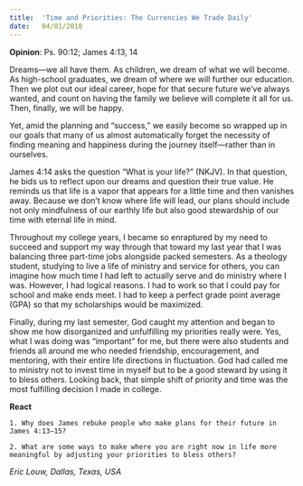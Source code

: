 ```yaml
---
title:  'Time and Priorities: The Currencies We Trade Daily'
date:   04/01/2018
---
```


**Opinion**: Ps. 90:12; James 4:13, 14

Dreams—we all have them. As children, we dream of what we will become. As high-school graduates, we dream of where we will further our education. Then we plot out our ideal career, hope for that secure future we’ve always wanted, and count on having the family we believe will complete it all for us. Then, finally, we will be happy.

Yet, amid the planning and “success,” we easily become so wrapped up in our goals that many of us almost automatically forget the necessity of finding meaning and happiness during the journey itself—rather than in ourselves.

James 4:14 asks the question “What is your life?” (NKJV). In that question, he bids us to reflect upon our dreams and question their true value. He reminds us that life is a vapor that appears for a little time and then vanishes away. Because we don’t know where life will lead, our plans should include not only mindfulness of our earthly life but also good stewardship of our time with eternal life in mind.

Throughout my college years, I became so enraptured by my need to succeed and support my way through that toward my last year that I was balancing three part-time jobs alongside packed semesters. As a theology student, studying to live a life of ministry and service for others, you can imagine how much time I had left to actually serve and do ministry where I was. However, I had logical reasons. I had to work so that I could pay for school and make ends meet. I had to keep a perfect grade point average (GPA) so that my scholarships would be maximized.

Finally, during my last semester, God caught my attention and began to show me how disorganized and unfulfilling my priorities really were. Yes, what I was doing was “important” for me, but there were also students and friends all around me who needed friendship, encouragement, and mentoring, with their entire life directions in fluctuation. God had called me to ministry not to invest time in myself but to be a good steward by using it to bless others. Looking back, that simple shift of priority and time was the most fulfilling decision I made in college.

**React**

`1. Why does James rebuke people who make plans for their future in James 4:13–15?`

`2. What are some ways to make where you are right now in life more meaningful by adjusting your priorities to bless others?`

_Eric Louw, Dallas, Texas, USA_